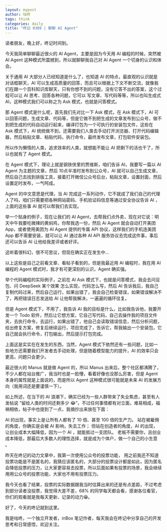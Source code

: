 ```yaml
---
layout: mypost
author: 咕咚
tags: think
categories: daily
title: "咚记 0309 | 聊聊 AI Agent"
---
```


读者朋友，晚上好，咚记时间到。

今天我简单聊聊最近很火的 AI Agent，主要是因为今天用 AI 编程的时候，突然被 AI Agent 这种模式所震撼到，所以就聊聊我自己对 AI Agent 一个切身的认识和体会。

关于通用 AI 大部分人已经知道是什么了，也知道 AI 的特点，最直观的认识就是对话框聊天，AI 可以生成高质量的回答，而且可以根据上下文不断交流，就像我们在跟一个百科知识库聊天，只有你想不到的问题，没有它答不出的答案，这个过程可以让 AI 思考、回答各种问题，它可以 写文章、写代码等等，所以也叫生成式 AI，这种模式我们可以称之为 Ask 模式，也就是问答模式。

那 Agent 模式是什么呢，首先我们先对比一下 Ask 模式，在 Ask 模式下，AI 可以回答问题，生成文章、代码等，但是它做不到把生成的文章发布到公众号，做不到把生成的代码自动运行起来，编译打包为一个可执行的安装包文件，这些在 Ask  模式下，AI 统统做不到，还需要我们人类去手动打开浏览器、打开代码编辑器，然后粘贴文章、粘贴代码，执行命令，最终发布文章，打包软件安装包。

所以作为懒惰的人类，追求效率的人类，就想能不能让 AI 把剩下的活也干了，所以也就有了 Agent 模式。

在 Agent 模式下，理论上就是钢铁侠里的贾维斯，咱们告诉 AI，我要写一篇以 AI Agent 为主题的文章，然后 10点半准时发布到公众号，AI 就可以自己生成文章，然后自己去找到排版工具，接着打开微信公众号后台，粘贴文章，设置封面，然后设置定时发布，一气呵成。

Agent 的中文意思是代理，当 AI 完成这一系列动作，它不就成了我们自己的代理人了吗，咱们只需要把各种网站密码、手机验证码信息等通过安全协议告诉 AI ，上面的这些事 AI 就可以帮我们去实现。

举一个贴身的例子，现在让我们的 AI Agent，去帮我们点外卖，现在对它说：明天中午我要吃微辣的黄焖鸡，你帮我选一份，然后 Ai Agent 就会自动打开美团 App，或者使用美团为 AI Agent 提供的专属 API 协议，这样我们的手机连美团 App 都不需要安装，就可以让 AI 通过各种 AI API 服务协议去完成这件事，事后还可以告诉 AI 让他给我差评或者好评。

这听着很科幻，很不可思议，但现在确实正在发生中...

以上这些是自己之前看文章、看帖子看到的，但是我最近用 AI 编程时，我在用 AI 编程的 Agent 模式时，我才有可更深刻的认识，Agent 确实强。

举个代码编程的实际例子，之前在 AI Ask 模式下，也就是问答模式，我会去问豆包、问 DeepSeek 某个效果 怎么实现，代码怎么写，然后 AI 告诉我后，我自己复制代码过来，然后自己运行，如果出错了，我会自己检查错误，如果错误解决不了，再把错误日志发送给 AI 让他帮我解决，一遍遍的循环往复。

但是 Agent 模式下，不用了，我告诉 AI 我的目标是什么，比如我告诉他，我要开发一个 Todo 软件，然后让它想方案，它自己写代码，自己去操作我的项目文件夹，去执行命令，去运行，如果出错了，他自己会读取错误信息，然后分析问题，给出修复方案，修复后继续运行，项目完成了，告诉它，帮我输出一个安装包，它自己就会执行命令，打包输出，然后提示打包完成。

上面这是实实在在发生的东西，当然，Agent 模式下依然还有一些问题，比如一些地方还需要我们开发者去手动处理，但是随着模型能力的提升，AI 的效率只会更高，问题只会更少。

最近很火的 Manus 就是做 Agent 的，所以 Manus 出来后，整个社区都沸腾了，不少人都在站台推广，我当时也是一脸懵，看着好像也没那么厉害，但是  Agent 本身的属性就是上面说的，而是所以 Agent 这种模式很可能就是未来 AI 的发展方向（我用词还是要谨慎一下）。

如上所述，在当下的 AI 浪潮下，确实已经为一些人群带来了失业焦虑，甚至有人发帖说 “留给人类的时间还剩多少 😂”，不过任何事情都有对立面，难易相成，福祸相依，帖子中也提到了一点，我摘抄出来放在下面：

AI 的出现，事实上是让所有人都有了 10 倍、甚至 100 倍的生产力。 站在被雇佣的角度，你确实是会被 AI 影响，失去工作； 但站在创造者的角度，AI 的出现，让创业成本大幅降低，因为一个 AI ，就能抵过一支团队。 老板不需要你，且创业成本降低，那最后大多数人的理性选择，就是成为个体户，做一个自己的小生意 。

昨天在咚记的动力文章中，我第一次使用公众号的投票功能， 用之前我还不知道投票功能是不是匿名的，我猜应该匿名的，大部分的投票设计都是如此，因为匿名会降低投票的压力，让大家更容易去投票，所以后面如果有投票的场景，我会继续用用公众号的投票功能，大家也不用有投票压力。

我今天也看了结果，投票的实际数据跟我当时估算出来的还是有点差距，不过考虑到部分读者没投票，我觉得大差不差，68% 的同学每天都会看，感谢各位看官，你们的观看就是我每天更新、记录的动力😁。



好了，今天的咚记就到这里。

我是咕咚，一个独立开发者，inBox 笔记作者，每天我会在咚记中分享自己的开发思考和日常感悟，欢迎关注。



